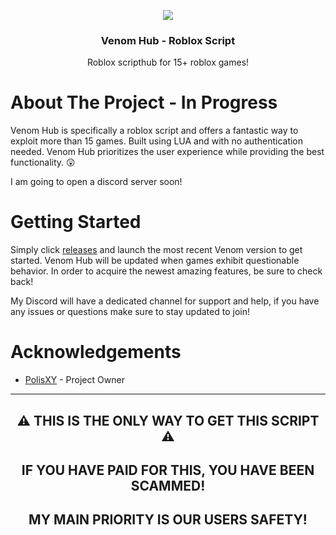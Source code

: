 <a name="readme-top"></a>
<div align="center">

  <a href="https://github.com/PolisXY/Venom-Hub">
     <img src="https://i.imgur.com/ccGF1tX.jpeg">
  </a>

  <h3 align="center">Venom Hub - Roblox Script</h3>

  <p align="center">
    Roblox scripthub for 15+ roblox games!
    <br />
   </p>
</div>

# About The Project - In Progress

Venom Hub is specifically a roblox script and offers a fantastic way to exploit more than 15 games. Built using LUA and with no authentication needed. Venom Hub prioritizes the user experience while providing the best functionality. 😲

I am going to open a discord server soon!

# Getting Started

Simply click [releases](https://github.com/PolisXY/Venom-Hub) and launch the most recent Venom version to get started. Venom Hub will be updated when games exhibit questionable behavior. In order to acquire the newest amazing features, be sure to check back!

My Discord will have a dedicated channel for support and help, if you have any issues or questions make sure to stay updated to join!

# Acknowledgements

* [PolisXY](https://github.com/PolisXY) - Project Owner

---

<h2 align="center">⚠️ THIS IS THE ONLY WAY TO GET THIS SCRIPT ⚠️</h2>
<h2 align="center">IF YOU HAVE PAID FOR THIS, YOU HAVE BEEN SCAMMED!</h2>
<h2 align="center">MY MAIN PRIORITY IS OUR USERS SAFETY!</h2>

